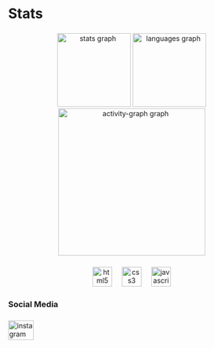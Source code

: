 <h1 align="left">Stats</h1>

###

<div align="center">
  <img src="https://github-readme-stats.vercel.app/api?username=BrunoHenrique-BH&hide_title=false&hide_rank=false&show_icons=true&include_all_commits=true&count_private=true&disable_animations=false&theme=slateorange&locale=en&hide_border=false&order=1&custom_title=BrunoHenrique-BH%20GitHub%20Stats" height="150" alt="stats graph"  />
  <img src="https://github-readme-stats.vercel.app/api/top-langs?username=BrunoHenrique-BH&locale=en&hide_title=false&layout=compact&card_width=320&langs_count=5&theme=slateorange&hide_border=false&order=2" height="150" alt="languages graph"  />
  <img src="https://github-readme-activity-graph.vercel.app/graph?username=BrunoHenrique-BH&radius=16&theme=lucent&area=true&order=5&custom_title=BrunoHenrique-BH%20Contribution%20Graph" height="300" alt="activity-graph graph"  />
</div>

###

<div align="center">
  <img src="https://cdn.jsdelivr.net/gh/devicons/devicon/icons/html5/html5-original.svg" height="40" alt="html5 logo"  />
  <img width="12" />
  <img src="https://cdn.jsdelivr.net/gh/devicons/devicon/icons/css3/css3-original.svg" height="40" alt="css3 logo"  />
  <img width="12" />
  <img src="https://cdn.jsdelivr.net/gh/devicons/devicon/icons/javascript/javascript-original.svg" height="40" alt="javascript logo"  />
</div>

###

<h3 align="left">Social Media</h3>

###

<div align="left">
  <a href="https://www.instagram.com/brunohenriquefr_bh/" target="_blank">
    <img src="https://raw.githubusercontent.com/maurodesouza/profile-readme-generator/master/src/assets/icons/social/instagram/default.svg" width="52" height="40" alt="instagram logo"  />
  </a>
</div>

###
